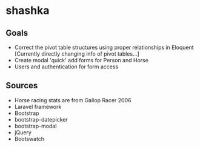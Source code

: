 # shashka

## Goals
* Correct the pivot table structures using proper relationships in Eloquent [Currently directly changing info of pivot tables...]
* Create modal 'quick' add forms for Person and Horse
* Users and authentication for form access

## Sources
* Horse racing stats are from Gallop Racer 2006
* Laravel framework
* Bootstrap
* bootstrap-datepicker
* bootstrap-modal
* jQuery
* Bootswatch
